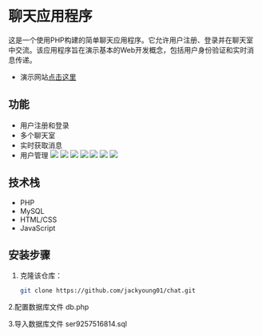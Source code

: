 # 聊天应用程序

这是一个使用PHP构建的简单聊天应用程序。它允许用户注册、登录并在聊天室中交流。该应用程序旨在演示基本的Web开发概念，包括用户身份验证和实时消息传递。
- 演示网站[点击这里](https://conexus.oeza.top)

## 功能

- 用户注册和登录
- 多个聊天室
- 实时获取消息
- 用户管理
![](https://img2024.cnblogs.com/blog/3512200/202410/3512200-20241013222619125-543346096.png)
![](https://img2024.cnblogs.com/blog/3512200/202410/3512200-20241013222624022-1599108943.png)
![](https://img2024.cnblogs.com/blog/3512200/202410/3512200-20241013222625791-143968807.png)
![](https://img2024.cnblogs.com/blog/3512200/202410/3512200-20241013222628864-1906667558.png)
![](https://img2024.cnblogs.com/blog/3512200/202410/3512200-20241013222631752-445096669.png)
![](https://img2024.cnblogs.com/blog/3512200/202410/3512200-20241013222633596-381259984.png)
![](https://img2024.cnblogs.com/blog/3512200/202410/3512200-20241013222635662-2111792512.png)
## 技术栈

- PHP
- MySQL
- HTML/CSS
- JavaScript

## 安装步骤

1. 克隆该仓库：
   ```bash
   git clone https://github.com/jackyoung01/chat.git

2.配置数据库文件
  db.php
  
3.导入数据库文件
  ser9257516814.sql
